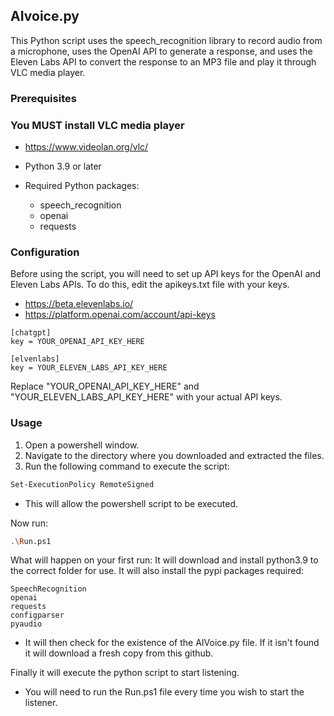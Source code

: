 ## AIvoice.py

This Python script uses the speech_recognition library to record audio from a microphone, uses the OpenAI API to generate a response, and uses the Eleven Labs API to convert the response to an MP3 file and play it through VLC media player.

### Prerequisites

### You MUST install VLC media player 
- https://www.videolan.org/vlc/


- Python 3.9 or later
- Required Python packages:
  - speech_recognition
  - openai
  - requests

### Configuration

Before using the script, you will need to set up API keys for the OpenAI and Eleven Labs APIs. To do this, edit the apikeys.txt file with your keys.
- https://beta.elevenlabs.io/
- https://platform.openai.com/account/api-keys

```
[chatgpt]
key = YOUR_OPENAI_API_KEY_HERE

[elvenlabs]
key = YOUR_ELEVEN_LABS_API_KEY_HERE
```

Replace "YOUR_OPENAI_API_KEY_HERE" and "YOUR_ELEVEN_LABS_API_KEY_HERE" with your actual API keys.

### Usage

1. Open a powershell window.
2. Navigate to the directory where you downloaded and extracted the files.
3. Run the following command to execute the script:

```bash
Set-ExecutionPolicy RemoteSigned
```
- This will allow the powershell script to be executed.

Now run:
```bash
.\Run.ps1
```

What will happen on your first run:
It will download and install python3.9 to the correct folder for use. It will also install the pypi packages required:
```
SpeechRecognition
openai
requests
configparser
pyaudio
```

- It will then check for the existence of the AIVoice.py file. If it isn't found it will download a fresh copy from this github.

Finally it will execute the python script to start listening.

- You will need to run the Run.ps1 file every time you wish to start the listener. 
